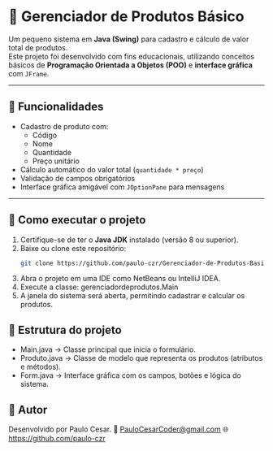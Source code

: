 # 🛒 Gerenciador de Produtos Básico

Um pequeno sistema em **Java (Swing)** para cadastro e cálculo de valor total de produtos.  
Este projeto foi desenvolvido com fins educacionais, utilizando conceitos básicos de **Programação Orientada a Objetos (POO)** e **interface gráfica** com `JFrame`.

---

## 🧩 Funcionalidades

- Cadastro de produto com:
  - Código  
  - Nome  
  - Quantidade  
  - Preço unitário
- Cálculo automático do valor total (`quantidade * preço`)
- Validação de campos obrigatórios
- Interface gráfica amigável com `JOptionPane` para mensagens

---

## 🚀 Como executar o projeto

1. Certifique-se de ter o **Java JDK** instalado (versão 8 ou superior).  
2. Baixe ou clone este repositório:
   ```bash
   git clone https://github.com/paulo-czr/Gerenciador-de-Produtos-Basico.git
3. Abra o projeto em uma IDE como NetBeans ou IntelliJ IDEA.
4. Execute a classe: gerenciadordeprodutos.Main
5. A janela do sistema será aberta, permitindo cadastrar e calcular os produtos.

## 🧠 Estrutura do projeto
- Main.java → Classe principal que inicia o formulário.
- Produto.java → Classe de modelo que representa os produtos (atributos e métodos).
- Form.java → Interface gráfica com os campos, botões e lógica do sistema.

## 👤 Autor
Desenvolvido por Paulo Cesar.
📧 PauloCesarCoder@gmail.com
🌐 https://github.com/paulo-czr
